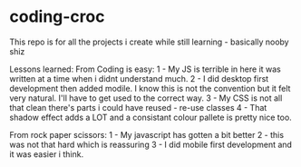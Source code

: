 # coding-croc
This repo is for all the projects i create while still learning - basically nooby shiz

Lessons learned:
From Coding is easy:
1 - My JS is terrible in here it was written at a time when i didnt understand much.
2 - I did desktop first development then added modile. I know this is not the convention but it felt very natural. I'll have to get used to the correct way.
3 - My CSS is not all that clean there's parts i could have reused - re-use classes
4 - That shadow effect adds a LOT and a consistant colour pallete is pretty nice too.

From rock paper scissors:
1 - My javascript has gotten a bit better
2 - this was not that hard which is reassuring
3 - I did mobile first development and it was easier i think.